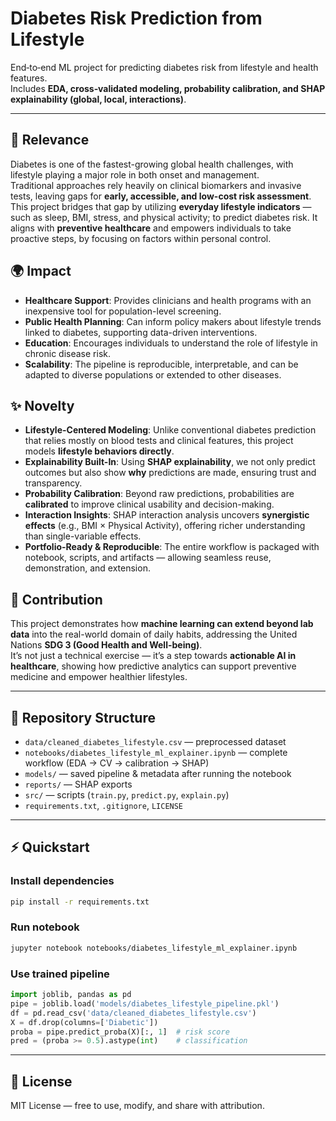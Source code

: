 # Diabetes Risk Prediction from Lifestyle

End‑to‑end ML project for predicting diabetes risk from lifestyle and health features.  
Includes **EDA, cross‑validated modeling, probability calibration, and SHAP explainability (global, local, interactions)**.

---

## 🚀 Relevance
Diabetes is one of the fastest-growing global health challenges, with lifestyle playing a major role in both onset and management.  
Traditional approaches rely heavily on clinical biomarkers and invasive tests, leaving gaps for **early, accessible, and low-cost risk assessment**.  
This project bridges that gap by utilizing **everyday lifestyle indicators** — such as sleep, BMI, stress, and physical activity; to predict diabetes risk. It aligns with **preventive healthcare** and empowers individuals to take proactive steps, by focusing on factors within personal control.

## 🌍 Impact
- **Healthcare Support**: Provides clinicians and health programs with an inexpensive tool for population-level screening.  
- **Public Health Planning**: Can inform policy makers about lifestyle trends linked to diabetes, supporting data-driven interventions.  
- **Education**: Encourages individuals to understand the role of lifestyle in chronic disease risk.  
- **Scalability**: The pipeline is reproducible, interpretable, and can be adapted to diverse populations or extended to other diseases.

## ✨ Novelty
- **Lifestyle-Centered Modeling**: Unlike conventional diabetes prediction that relies mostly on blood tests and clinical features, this project models **lifestyle behaviors directly**.  
- **Explainability Built-In**: Using **SHAP explainability**, we not only predict outcomes but also show **why** predictions are made, ensuring trust and transparency.  
- **Probability Calibration**: Beyond raw predictions, probabilities are **calibrated** to improve clinical usability and decision-making.  
- **Interaction Insights**: SHAP interaction analysis uncovers **synergistic effects** (e.g., BMI × Physical Activity), offering richer understanding than single-variable effects.  
- **Portfolio-Ready & Reproducible**: The entire workflow is packaged with notebook, scripts, and artifacts — allowing seamless reuse, demonstration, and extension.

## 🎯 Contribution
This project demonstrates how **machine learning can extend beyond lab data** into the real-world domain of daily habits, addressing the United Nations **SDG 3 (Good Health and Well-being)**.  
It’s not just a technical exercise — it’s a step towards **actionable AI in healthcare**, showing how predictive analytics can support preventive medicine and empower healthier lifestyles.

---

## 📂 Repository Structure
- `data/cleaned_diabetes_lifestyle.csv` — preprocessed dataset  
- `notebooks/diabetes_lifestyle_ml_explainer.ipynb` — complete workflow (EDA → CV → calibration → SHAP)  
- `models/` — saved pipeline & metadata after running the notebook  
- `reports/` — SHAP exports  
- `src/` — scripts (`train.py`, `predict.py`, `explain.py`)  
- `requirements.txt`, `.gitignore`, `LICENSE`  

---

## ⚡ Quickstart

### Install dependencies
```bash
pip install -r requirements.txt
```

### Run notebook
```bash
jupyter notebook notebooks/diabetes_lifestyle_ml_explainer.ipynb
```

### Use trained pipeline
```python
import joblib, pandas as pd
pipe = joblib.load('models/diabetes_lifestyle_pipeline.pkl')
df = pd.read_csv('data/cleaned_diabetes_lifestyle.csv')
X = df.drop(columns=['Diabetic'])
proba = pipe.predict_proba(X)[:, 1]  # risk score
pred = (proba >= 0.5).astype(int)    # classification
```

---

## 📜 License
MIT License — free to use, modify, and share with attribution.

